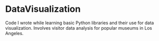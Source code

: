 # DataVisualization
Code I wrote while learning basic Python libraries and their use for data visualization. Involves visitor data analysis for popular museums in Los Angeles.
